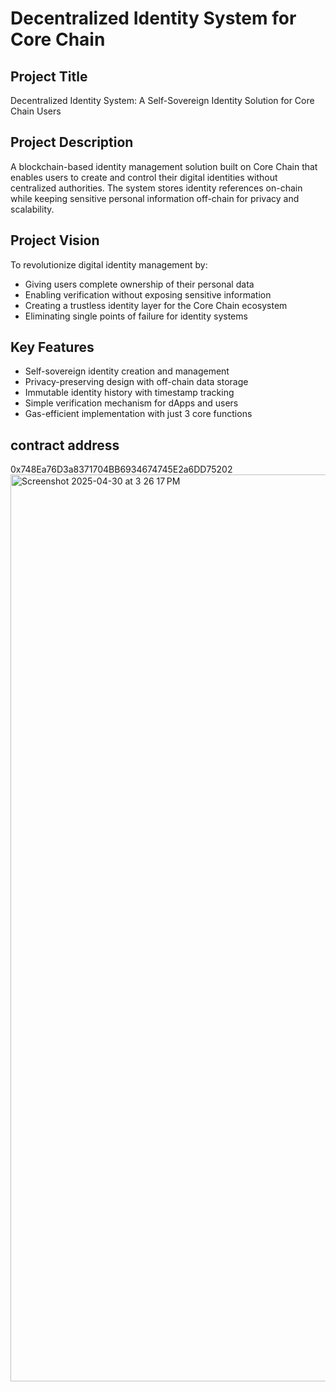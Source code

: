 # Decentralized Identity System for Core Chain

## Project Title
Decentralized Identity System: A Self-Sovereign Identity Solution for Core Chain Users

## Project Description
A blockchain-based identity management solution built on Core Chain that enables users to create and control their digital identities without centralized authorities. The system stores identity references on-chain while keeping sensitive personal information off-chain for privacy and scalability.

## Project Vision
To revolutionize digital identity management by:
- Giving users complete ownership of their personal data
- Enabling verification without exposing sensitive information
- Creating a trustless identity layer for the Core Chain ecosystem
- Eliminating single points of failure for identity systems

## Key Features
- Self-sovereign identity creation and management
- Privacy-preserving design with off-chain data storage
- Immutable identity history with timestamp tracking
- Simple verification mechanism for dApps and users
- Gas-efficient implementation with just 3 core functions

## contract address
0x748Ea76D3a8371704BB6934674745E2a6DD75202
<img width="1451" alt="Screenshot 2025-04-30 at 3 26 17 PM" src="https://github.com/user-attachments/assets/01fdde1b-a065-4e8d-ba77-73e52f5bc945" />

